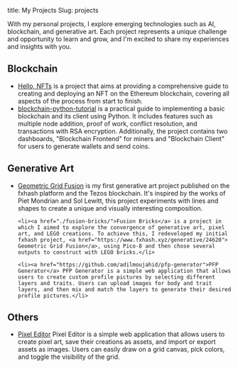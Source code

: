 title: My Projects
Slug: projects

With my personal projects, I explore emerging technologies such as AI, blockchain, and generative art. Each project represents a unique challenge and opportunity to learn and grow, and I'm excited to share my experiences and insights with you.

<!-- Selected projects section: Blockchain -->
<h2 class="content-subhead">Blockchain</h2>

<ul class="selected-projects">
    <li><a href="./hello-nfts/">Hello, NFTs</a> is a project that aims at providing a comprehensive guide to creating and deploying an NFT on the Ethereum blockchain, covering all aspects of the process from start to finish.</li>
    <li><a href="https://github.com/adilmoujahid/blockchain-python-tutorial">blockchain-python-tutorial</a> is a practical guide to implementing a basic blockchain and its client using Python. It includes features such as multiple node addition, proof of work, conflict resolution, and transactions with RSA encryption. Additionally, the project contains two dashboards, "Blockchain Frontend" for miners and "Blockchain Client" for users to generate wallets and send coins.</li>
</ul>


<!-- Selected projects section: Generative Art -->
<h2 class="content-subhead">Generative Art</h2>

<ul class="selected-projects">
    <li><a href="https://www.fxhash.xyz/generative/24620">Geometric Grid Fusion</a> is my first generative art project published on the fxhash platform and the Tezos blockchain. It's inspired by the works of Piet Mondrian and Sol Lewitt, this project experiments with lines and shapes to create a unique and visually interesting composition.</li>

    <li><a href="./fusion-bricks/">Fusion Bricks</a> is a project in which I aimed to explore the convergence of generative art, pixel art, and LEGO creations. To achieve this, I redeveloped my initial fxhash project, <a href="https://www.fxhash.xyz/generative/24620"> Geometric Grid Fusion</a>, using Pico-8 and then chose several outputs to construct with LEGO bricks.</li>

    <li><a href="https://github.com/adilmoujahid/pfp-generator">PFP Generator</a> PFP Generator is a simple web application that allows users to create custom profile pictures by selecting different layers and traits. Users can upload images for body and trait layers, and then mix and match the layers to generate their desired profile pictures.</li>
</ul>


<!-- Selected projects section: Generative Art -->
<h2 class="content-subhead">Others</h2>

<ul class="selected-projects">
    <li><a href="https://github.com/adilmoujahid/pixel-editor">Pixel Editor</a> Pixel Editor is a simple web application that allows users to create pixel art, save their creations as assets, and import or export assets as images. Users can easily draw on a grid canvas, pick colors, and toggle the visibility of the grid.</li>
</ul>